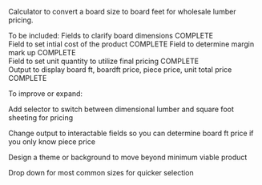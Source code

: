 Calculator to convert a board size to board feet for wholesale lumber pricing.

To be included:
Fields to clarify board dimensions  COMPLETE  
Field to set intial cost of the product  COMPLETE
Field to determine margin mark up  COMPLETE  
Field to set unit quantity to utilize final pricing  COMPLETE  
Output to display board ft, boardft price, piece price, unit total price  COMPLETE

To improve or expand:

Add selector to switch between dimensional lumber and square foot sheeting for pricing

Change output to interactable fields so you can determine board ft price if you only know piece price

Design a theme or background to move beyond minimum viable product

Drop down for most common sizes for quicker selection
